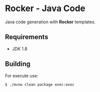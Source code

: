 # Rocker - Java Code

Java code generation with **Rocker** templates.

## Requirements

- JDK 1.8

## Building

For execute use:

`$ ./mvnw clean package exec:exec`
